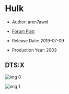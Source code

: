 # Hulk

* Author: aron7awol

* [Forum Post](https://www.avsforum.com/threads/bass-eq-for-filtered-movies.2995212/post-58285966)

* Release Date: 2019-07-09
* Production Year: 2003

## DTS:X

![img 0](https://i.imgur.com/HQfSm1S.jpg)

![img 1](https://i.imgur.com/Ws2NWJC.jpg)

